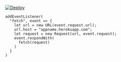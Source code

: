 [![Deploy](https://www.herokucdn.com/deploy/button.png)](https://dashboard.heroku.com/new?template=https://github.com/early1105/vless-core)

```
addEventListener(
  "fetch", event => {
    let url = new URL(event.request.url);
    url.host = "appname.herokuapp.com";
    let request = new Request(url, event.request);
    event.respondWith(
      fetch(request)
    )
  }
)
```
